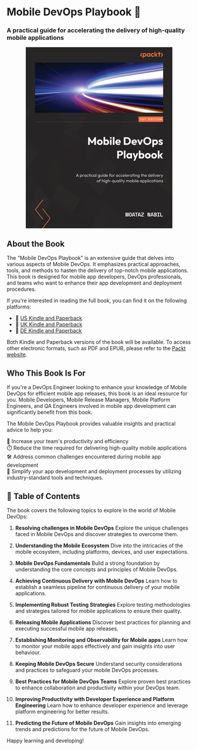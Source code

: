 # Mobile DevOps Playbook 📘
### A practical guide for accelerating the delivery of high-quality mobile applications

<p align="center">
<img src="book-cover/book-cover.jpeg" data-canonical-src="book-cover/book-cover.jpeg" width=400 align="center" />
</p>

## About the Book

The "Mobile DevOps Playbook" is an extensive guide that delves into various aspects of Mobile DevOps. It emphasizes practical approaches, tools, and methods to hasten the delivery of top-notch mobile applications. This book is designed for mobile app developers, DevOps professionals, and teams who want to enhance their app development and deployment procedures.

If you're interested in reading the full book, you can find it on the following platforms:

- 📕 [US Kindle and Paperback](https://lnkd.in/eQ-dMceH)
- 📗 [UK Kindle and Paperback](https://lnkd.in/eqb45qDQ)
- 📘 [DE Kindle and Paperback](https://lnkd.in/eRJnZTes)

Both Kindle and Paperback versions of the book will be available. To access other electronic formats, such as PDF and EPUB, please refer to the [Packt website](https://lnkd.in/e8EcBEJg).

## Who This Book Is For

If you're a DevOps Engineer looking to enhance your knowledge of Mobile DevOps for efficient mobile app releases, this book is an ideal resource for you. Mobile Developers, Mobile Release Managers, Mobile Platform Engineers, and QA Engineers involved in mobile app development can significantly benefit from this book. 

The Mobile DevOps Playbook provides valuable insights and practical advice to help you:

🚀 Increase your team's productivity and efficiency </br>
⏱️ Reduce the time required for delivering high-quality mobile applications </br>
🛠️ Address common challenges encountered during mobile app development </br>
🔐 Simplify your app development and deployment processes by utilizing industry-standard tools and techniques.


## 📖 Table of Contents

The book covers the following topics to explore in the world of Mobile DevOps:

1. **Resolving challenges in Mobile DevOps**
   Explore the unique challenges faced in Mobile DevOps and discover strategies to overcome them.

2. **Understanding the Mobile Ecosystem**
   Dive into the intricacies of the mobile ecosystem, including platforms, devices, and user expectations.

3. **Mobile DevOps Fundamentals**
   Build a strong foundation by understanding the core concepts and principles of Mobile DevOps.

4. **Achieving Continuous Delivery with Mobile DevOps**
   Learn how to establish a seamless pipeline for continuous delivery of your mobile applications.

5. **Implementing Robust Testing Strategies**
   Explore testing methodologies and strategies tailored for mobile applications to ensure their quality.

6. **Releasing Mobile Applications**
   Discover best practices for planning and executing successful mobile app releases.

7. **Establishing Monitoring and Observability for Mobile apps**
   Learn how to monitor your mobile apps effectively and gain insights into user behaviour.

8. **Keeping Mobile DevOps Secure**
   Understand security considerations and practices to safeguard your mobile DevOps processes.

9. **Best Practices for Mobile DevOps Teams**
   Explore proven best practices to enhance collaboration and productivity within your DevOps team.

10. **Improving Productivity with Developer Experience and Platform Engineering**
    Learn how to enhance developer experience and leverage platform engineering for better results.

11. **Predicting the Future of Mobile DevOps**
    Gain insights into emerging trends and predictions for the future of Mobile DevOps.

Happy learning and developing!
